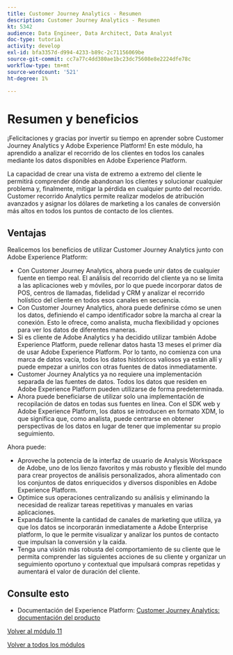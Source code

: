 ```yaml
---
title: Customer Journey Analytics - Resumen
description: Customer Journey Analytics - Resumen
kt: 5342
audience: Data Engineer, Data Architect, Data Analyst
doc-type: tutorial
activity: develop
exl-id: bfa3357d-d994-4233-b89c-2c71156069be
source-git-commit: cc7a77c4dd380ae1bc23dc75608e8e2224dfe78c
workflow-type: tm+mt
source-wordcount: '521'
ht-degree: 1%

---
```


# Resumen y beneficios

¡Felicitaciones y gracias por invertir su tiempo en aprender sobre Customer Journey Analytics y Adobe Experience Platform!
En este módulo, ha aprendido a analizar el recorrido de los clientes en todos los canales mediante los datos disponibles en Adobe Experience Platform.

La capacidad de crear una vista de extremo a extremo del cliente le permitirá comprender dónde abandonan los clientes y solucionar cualquier problema y, finalmente, mitigar la pérdida en cualquier punto del recorrido.
Customer recorrido Analytics permite realizar modelos de atribución avanzados y asignar los dólares de marketing a los canales de conversión más altos en todos los puntos de contacto de los clientes.

## Ventajas

Realicemos los beneficios de utilizar Customer Journey Analytics junto con Adobe Experience Platform:

- Con Customer Journey Analytics, ahora puede unir datos de cualquier fuente en tiempo real. El análisis del recorrido del cliente ya no se limita a las aplicaciones web y móviles, por lo que puede incorporar datos de POS, centros de llamadas, fidelidad y CRM y analizar el recorrido holístico del cliente en todos esos canales en secuencia.
- Con Customer Journey Analytics, ahora puede definirse cómo se unen los datos, definiendo el campo identificador sobre la marcha al crear la conexión. Esto le ofrece, como analista, mucha flexibilidad y opciones para ver los datos de diferentes maneras.
- Si es cliente de Adobe Analytics y ha decidido utilizar también Adobe Experience Platform, puede rellenar datos hasta 13 meses el primer día de usar Adobe Experience Platform. Por lo tanto, no comienza con una marca de datos vacía, todos los datos históricos valiosos ya están allí y puede empezar a unirlos con otras fuentes de datos inmediatamente.
- Customer Journey Analytics ya no requiere una implementación separada de las fuentes de datos. Todos los datos que residen en Adobe Experience Platform pueden utilizarse de forma predeterminada.
- Ahora puede beneficiarse de utilizar solo una implementación de recopilación de datos en todas sus fuentes en línea. Con el SDK web y Adobe Experience Platform, los datos se introducen en formato XDM, lo que significa que, como analista, puede centrarse en obtener perspectivas de los datos en lugar de tener que implementar su propio seguimiento.

Ahora puede:

- Aproveche la potencia de la interfaz de usuario de Analysis Workspace de Adobe, uno de los lienzo favoritos y más robusto y flexible del mundo para crear proyectos de análisis personalizados, ahora alimentado con los conjuntos de datos enriquecidos y diversos disponibles en Adobe Experience Platform.
- Optimice sus operaciones centralizando su análisis y eliminando la necesidad de realizar tareas repetitivas y manuales en varias aplicaciones.
- Expanda fácilmente la cantidad de canales de marketing que utiliza, ya que los datos se incorporarán inmediatamente a Adobe Enterprise platform, lo que le permite visualizar y analizar los puntos de contacto que impulsan la conversión y la caída.
- Tenga una visión más robusta del comportamiento de su cliente que le permita comprender las siguientes acciones de su cliente y organizar un seguimiento oportuno y contextual que impulsará compras repetidas y aumentará el valor de duración del cliente.

## Consulte esto

- Documentación del Experience Platform: [Customer Journey Analytics: documentación del producto](https://docs.adobe.com/content/help/es-ES/experience-cloud/user-guides/home.translate.html)

[Volver al módulo 11](./customer-journey-analytics-build-a-dashboard.md)

[Volver a todos los módulos](../../overview.md)
